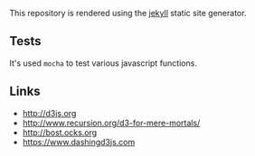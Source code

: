 
This repository is rendered using the [jekyll](http://jekyllrb.com/) static
site generator.

## Tests

It's used ``mocha`` to test various javascript functions.

## Links

 - http://d3js.org
 - http://www.recursion.org/d3-for-mere-mortals/
 - http://bost.ocks.org
 - https://www.dashingd3js.com
